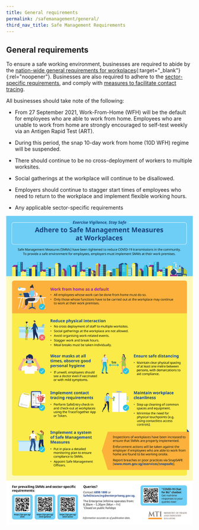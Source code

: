 ```yaml
---
title: General requirements
permalink: /safemanagement/general/
third_nav_title: Safe Management Requirements
---
```


## General requirements

To ensure a safe working environment, businesses are required to abide by the [nation-wide general requirements for workplaces](https://www.mom.gov.sg/covid-19/requirements-for-safe-management-measures){:target="\_blank"}{:rel="noopener"}. Businesses are also required to adhere to the [sector-specific requirements](/safemanagement/sector/), and comply with [measures to facilitate contact tracing](/safemanagement/safeentry/).

All businesses should take note of the following:

- From 27 September 2021, Work-From-Home (WFH) will be the default for employees who are able to work from home. Employees who are unable to work from home are strongly encouraged to self-test weekly via an Antigen Rapid Test (ART).

- During this period, the snap 10-day work from home (10D WFH) regime will be suspended.

- There should continue to be no cross-deployment of workers to multiple worksites.

- Social gatherings at the workplace will continue to be disallowed.

- Employers should continue to stagger start times of employees who need to return to the workplace and implement flexible working hours.

- Any applicable sector-specific requirements

![SMR](/images/covid/smradvice.jpg 'SMR')
